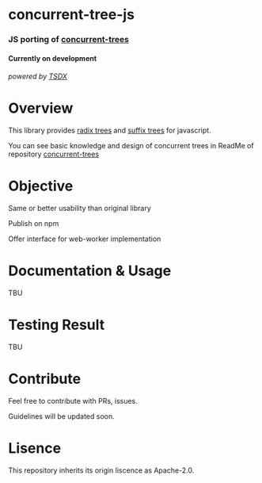 # concurrent-tree-js

### JS porting of [concurrent-trees](https://github.com/npgall/concurrent-trees)

#### Currently on development

###### powered by [TSDX](https://tsdx.io/)

# Overview

This library provides [radix trees](https://en.wikipedia.org/wiki/Radix_tree) and [suffix trees](https://en.wikipedia.org/wiki/Suffix_tree) for javascript.

You can see basic knowledge and design of concurrent trees in ReadMe of repository [concurrent-trees](https://github.com/npgall/concurrent-trees/blob/master/README.md)

# Objective

Same or better usability than original library

Publish on npm

Offer interface for web-worker implementation

# Documentation & Usage

TBU

# Testing Result

TBU

# Contribute

Feel free to contribute with PRs, issues.

Guidelines will be updated soon.

# Lisence

This repository inherits its origin liscence as Apache-2.0.
